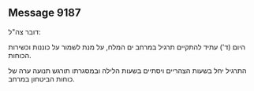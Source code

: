 ## Message 9187

דובר צה"ל:

היום (ד') עתיד להתקיים תרגיל במרחב ים המלח, על מנת לשמור על כוננות וכשירות הכוחות.

התרגיל יחל בשעות הצהריים ויסתיים בשעות הלילה ובמסגרתו תורגש תנועה ערה של כוחות הביטחון במרחב.

